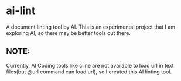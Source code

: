 # ai-lint
A document linting tool by AI. This is an experimental project that I am exploring AI, so there may be better tools out there.

## NOTE:
Currently, AI Coding tools like cline are not available to load url in text files(but @url command can load url), so I created this AI linting tool.

